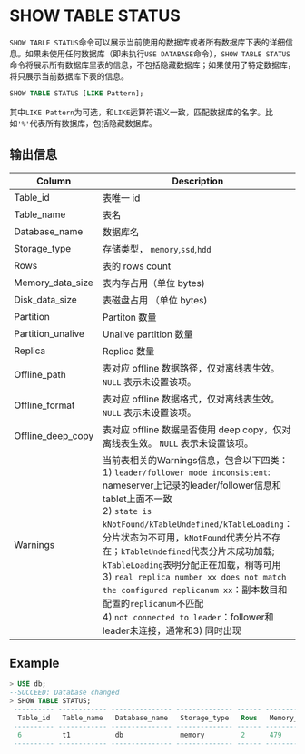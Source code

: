 # SHOW TABLE STATUS

`SHOW TABLE STATUS`命令可以展示当前使用的数据库或者所有数据库下表的详细信息。如果未使用任何数据库（即未执行`USE DATABASE`命令），`SHOW TABLE STATUS`命令将展示所有数据库里表的信息，不包括隐藏数据库；如果使用了特定数据库，将只展示当前数据库下表的信息。

```sql
SHOW TABLE STATUS [LIKE Pattern];
```
其中`LIKE Pattern`为可选，和`LIKE`运算符语义一致，匹配数据库的名字。比如`'%'`代表所有数据库，包括隐藏数据库。

## 输出信息

| Column            | Description                                               |
| ----------------- |-----------------------------------------------------------|
| Table_id          | 表唯一 id                                                    |
| Table_name        | 表名                                                        |
| Database_name     | 数据库名                                                      |
| Storage_type      | 存储类型， `memory`,`ssd`,`hdd`                                |
| Rows              | 表的 rows count                                             |
| Memory_data_size  | 表内存占用（单位 bytes)                                           |
| Disk_data_size    | 表磁盘占用 （单位 bytes)                                          |
| Partition         | Partiton 数量                                               |
| Partition_unalive | Unalive partition 数量                                      |
| Replica           | Replica 数量                                                |
| Offline_path      | 表对应 offline 数据路径，仅对离线表生效。 `NULL` 表示未设置该项。                 |
| Offline_format    | 表对应 offline 数据格式，仅对离线表生效。 `NULL`  表示未设置该项。            |
| Offline_deep_copy | 表对应 offline 数据是否使用 deep copy，仅对离线表生效。 `NULL`  表示未设置该项。|
| Warnings          | 当前表相关的Warnings信息，包含以下四类：<br/>1) `leader/follower mode inconsistent`: nameserver上记录的leader/follower信息和tablet上面不一致<br/>2) `state is kNotFound/kTableUndefined/kTableLoading`：分片状态为不可用，`kNotFound`代表分片不存在；`kTableUndefined`代表分片未成功加载; `kTableLoading`表明分配正在加载，稍等可用<br/>3) `real replica number xx does not match the configured replicanum xx`：副本数目和配置的`replicanum`不匹配<br/>4) `not connected to leader`：follower和leader未连接，通常和3) 同时出现 |



## Example


```sql
> USE db;
--SUCCEED: Database changed
> SHOW TABLE STATUS;
 ---------- ------------ --------------- -------------- ------ ------------------ ---------------- ----------- ------------------- --------- -------------- ---------------- ------------------- ----------
  Table_id   Table_name   Database_name   Storage_type   Rows   Memory_data_size   Disk_data_size   Partition   Partition_unalive   Replica   Offline_path   Offline_format   Offline_deep_copy   Warnings
 ---------- ------------ --------------- -------------- ------ ------------------ ---------------- ----------- ------------------- --------- -------------- ---------------- ------------------- ----------
  6          t1           db              memory         2      479                0                8           0                   3         NULL           NULL             NULL               
 ---------- ------------ --------------- -------------- ------ ------------------ ---------------- ----------- ------------------- --------- -------------- ---------------- ------------------- ----------
```

